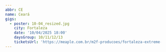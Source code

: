 ```yaml
---
abbr: CE
name: Ceará
gigs:
  - poster: 10-04_resized.jpg
    city: Fortaleza
    date: '10/04/2025 18:00'
    daysGroup: 10/11/12/13
    ticketsUrl: 'https://meaple.com.br/m2f-producoes/fortaleza-extreme-festival'
---
```


